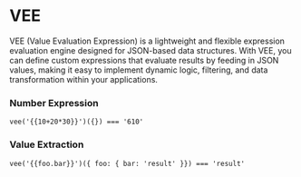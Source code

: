 # VEE

VEE (Value Evaluation Expression) is a lightweight and flexible expression
evaluation engine designed for JSON-based data structures. With VEE, you can
define custom expressions that evaluate results by feeding in JSON values,
making it easy to implement dynamic logic, filtering, and data transformation
within your applications.

### Number Expression

```
vee('{{10+20*30}}')({}) === '610'
```

### Value Extraction

```
vee('{{foo.bar}}')({ foo: { bar: 'result' }}) === 'result'
```
